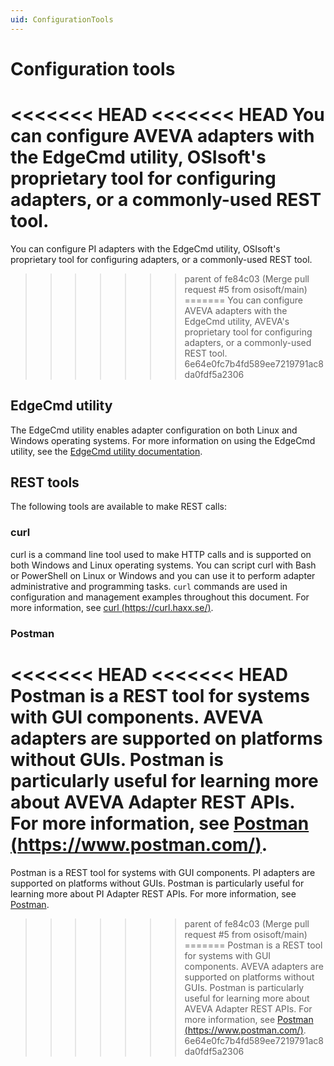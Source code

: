 ```yaml
---
uid: ConfigurationTools
---
```


# Configuration tools

<<<<<<< HEAD
<<<<<<< HEAD
You can configure AVEVA adapters with the EdgeCmd utility, OSIsoft's proprietary tool for configuring adapters, or a commonly-used REST tool.
=======
You can configure PI adapters with the EdgeCmd utility, OSIsoft's proprietary tool for configuring adapters, or a commonly-used REST tool.
>>>>>>> parent of fe84c03 (Merge pull request #5 from osisoft/main)
=======
You can configure AVEVA adapters with the EdgeCmd utility, AVEVA's proprietary tool for configuring adapters, or a commonly-used REST tool.
>>>>>>> 6e64e0fc7b4fd589ee7219791ac8da0fdf5a2306

## EdgeCmd utility

The EdgeCmd utility enables adapter configuration on both Linux and Windows operating systems. For more information on using the EdgeCmd utility, see the [EdgeCmd utility documentation](https://docs.osisoft.com/bundle/edgecmd/page/index.html).

## REST tools

The following tools are available to make REST calls:

### curl

curl is a command line tool used to make HTTP calls and is supported on both Windows and Linux operating systems. You can script curl with Bash or PowerShell on Linux or Windows and you can use it to perform adapter administrative and programming tasks. `curl` commands are used in configuration and management examples throughout this document. For more information, see [curl (https://curl.haxx.se/)](https://curl.haxx.se/).

### Postman

<<<<<<< HEAD
<<<<<<< HEAD
Postman is a REST tool for systems with GUI components. AVEVA adapters are supported on platforms without GUIs. Postman is particularly useful for learning more about AVEVA Adapter REST APIs. For more information, see [Postman (https://www.postman.com/)](https://www.postman.com/).
=======
Postman is a REST tool for systems with GUI components. PI adapters are supported on platforms without GUIs. Postman is particularly useful for learning more about PI Adapter REST APIs. For more information, see [Postman](https://www.postman.com/).
>>>>>>> parent of fe84c03 (Merge pull request #5 from osisoft/main)
=======
Postman is a REST tool for systems with GUI components. AVEVA adapters are supported on platforms without GUIs. Postman is particularly useful for learning more about AVEVA Adapter REST APIs. For more information, see [Postman (https://www.postman.com/)](https://www.postman.com/).
>>>>>>> 6e64e0fc7b4fd589ee7219791ac8da0fdf5a2306
